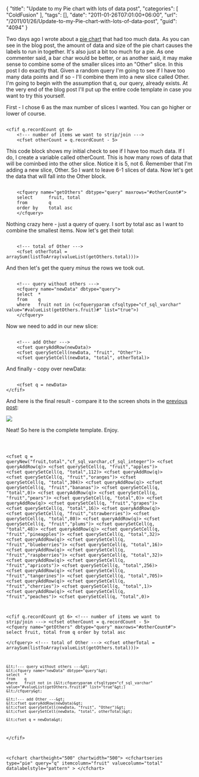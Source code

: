 {
	"title": "Update to my Pie chart with lots of data post",
	"categories": [
		"ColdFusion"
	],
	"tags": [],
	"date": "2011-01-26T07:01:00+06:00",
	"url": "/2011/01/26/Update-to-my-Pie-chart-with-lots-of-data-post",
	"guid": "4094"
}

Two days ago I wrote about a <a href="http://www.raymondcamden.com/index.cfm/2011/1/24/Ask-a-Jedi-ColdFusion-Pie-chart-with-lots-of-data">pie chart</a> that had too much data. As you can see in the blog post, the amount of data and size of the pie chart causes the labels to run in together. It's also just a bit too much for a pie. As one commenter said, a bar char would be better, or as another said, it may make sense to combine some of the smaller slices into an "Other" slice. In this post I do exactly that. Given a random query I'm going to see if I have too many data points and if so - I'll combine them into a new slice called Other. I'm going to begin with the assumption that q, our query, already exists. At the very end of the blog post I'll put up the entire code template in case you want to try this yourself.
<!--more-->
<p/>

First - I chose 6 as the max number of slices I wanted. You can go higher or lower of course.

<p/>

<code>
&lt;cfif q.recordCount gt 6&gt;
	&lt;!--- number of items we want to strip/join ---&gt;
	&lt;cfset otherCount = q.recordCount - 5&gt;
</code>

<p/>

This code block shows my initial check to see if I have too much data. If I do, I create a variable called otherCount. This is how many rows of data that will be cominbed into the other slice. Notice it is 5, not 6. Remember that I'm adding a new slice, Other. So I want to leave 6-1 slices of data. Now let's get the data that will fall into the Other block.

<p/>

<code>
	&lt;cfquery name="getOthers" dbtype="query" maxrows="#otherCount#"&gt;
	select 		fruit, total
	from 		q
	order by 	total asc	
	&lt;/cfquery&gt;
</code>

<p/>

Nothing crazy here - just a query of query. I sort by total asc as I want to combine the smallest items. Now let's get their total:

<p/>

<code>
	&lt;!--- total of Other ---&gt;
	&lt;cfset otherTotal = arraySum(listToArray(valueList(getOthers.total)))&gt;
</code>

<p/> 

And then let's get the query <i>minus</i> the rows we took out.

<p/>

<code>
	&lt;!--- query without others ---&gt;	
	&lt;cfquery name="newData" dbtype="query"&gt;
	select	*
	from	q
	where	fruit not in (&lt;cfqueryparam cfsqltype="cf_sql_varchar" value="#valueList(getOthers.fruit)#" list="true"&gt;)
	&lt;/cfquery&gt;
</code>

<p/>

Now we need to add in our new slice:

<p/>

<code>
	&lt;!--- add Other ---&gt;
	&lt;cfset queryAddRow(newData)&gt;
	&lt;cfset querySetCell(newData, "fruit", "Other")&gt;
	&lt;cfset querySetCell(newData, "total", otherTotal)&gt;
</code>

<p/>

And finally - copy over newData:

<p/>

<code>
	&lt;cfset q = newData&gt;
&lt;/cfif&gt;
</code>

<p/>

And here is the final result - compare it to the screen shots in the <a href="http://www.coldfusionjedi.com/index.cfm/2011/1/24/Ask-a-Jedi-ColdFusion-Pie-chart-with-lots-of-data">previous post</a>:

<p/>

<img src="http://www.coldfusionjedi.com/images/ScreenClip18.png" />

<p/>

Neat! So here is the complete template. Enjoy.

<p/>

<code>

&lt;cfset q = queryNew("fruit,total","cf_sql_varchar,cf_sql_integer")&gt;
&lt;cfset queryAddRow(q)&gt;
&lt;cfset querySetCell(q, "fruit","apples")&gt;
&lt;cfset querySetCell(q, "total",112)&gt;
&lt;cfset queryAddRow(q)&gt;
&lt;cfset querySetCell(q, "fruit","oranges")&gt;
&lt;cfset querySetCell(q, "total",304)&gt;
&lt;cfset queryAddRow(q)&gt;
&lt;cfset querySetCell(q, "fruit","bananas")&gt;
&lt;cfset querySetCell(q, "total",0)&gt;
&lt;cfset queryAddRow(q)&gt;
&lt;cfset querySetCell(q, "fruit","pears")&gt;
&lt;cfset querySetCell(q, "total",0)&gt;
&lt;cfset queryAddRow(q)&gt;
&lt;cfset querySetCell(q, "fruit","grapes")&gt;
&lt;cfset querySetCell(q, "total",16)&gt;
&lt;cfset queryAddRow(q)&gt;
&lt;cfset querySetCell(q, "fruit","strawberries")&gt;
&lt;cfset querySetCell(q, "total",80)&gt;
&lt;cfset queryAddRow(q)&gt;
&lt;cfset querySetCell(q, "fruit","plums")&gt;
&lt;cfset querySetCell(q, "total",48)&gt;
&lt;cfset queryAddRow(q)&gt;
&lt;cfset querySetCell(q, "fruit","pineapples")&gt;
&lt;cfset querySetCell(q, "total",32)&gt;
&lt;cfset queryAddRow(q)&gt;
&lt;cfset querySetCell(q, "fruit","blueberries")&gt;
&lt;cfset querySetCell(q, "total",16)&gt;
&lt;cfset queryAddRow(q)&gt;
&lt;cfset querySetCell(q, "fruit","raspberries")&gt;
&lt;cfset querySetCell(q, "total",32)&gt;
&lt;cfset queryAddRow(q)&gt;
&lt;cfset querySetCell(q, "fruit","apricots")&gt;
&lt;cfset querySetCell(q, "total",256)&gt;
&lt;cfset queryAddRow(q)&gt;
&lt;cfset querySetCell(q, "fruit","tangerines")&gt;
&lt;cfset querySetCell(q, "total",705)&gt;
&lt;cfset queryAddRow(q)&gt;
&lt;cfset querySetCell(q, "fruit","cherries")&gt;
&lt;cfset querySetCell(q, "total",1)&gt;
&lt;cfset queryAddRow(q)&gt;
&lt;cfset querySetCell(q, "fruit","peaches")&gt;
&lt;cfset querySetCell(q, "total",0)&gt;

&lt;cfif q.recordCount gt 6&gt;
	&lt;!--- number of items we want to strip/join ---&gt;
	&lt;cfset otherCount = q.recordCount - 5&gt;
	&lt;cfquery name="getOthers" dbtype="query" maxrows="#otherCount#"&gt;
	select 		fruit, total
	from 		q
	order by 	total asc	
	&lt;/cfquery&gt;
	&lt;!--- total of Other ---&gt;
	&lt;cfset otherTotal = arraySum(listToArray(valueList(getOthers.total)))&gt;

	&lt;!--- query without others ---&gt;	
	&lt;cfquery name="newData" dbtype="query"&gt;
	select	*
	from	q
	where	fruit not in (&lt;cfqueryparam cfsqltype="cf_sql_varchar" value="#valueList(getOthers.fruit)#" list="true"&gt;)
	&lt;/cfquery&gt;

	&lt;!--- add Other ---&gt;
	&lt;cfset queryAddRow(newData)&gt;
	&lt;cfset querySetCell(newData, "fruit", "Other")&gt;
	&lt;cfset querySetCell(newData, "total", otherTotal)&gt;

	&lt;cfset q = newData&gt;
&lt;/cfif&gt;

&lt;cfchart chartheight="500" chartwidth="500"&gt;
	&lt;cfchartseries type="pie" query="q" itemcolumn="fruit" valuecolumn="total" datalabelstyle="pattern" &gt;
&lt;/cfchart&gt;
</code>